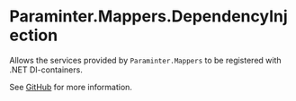 # Paraminter.Mappers.DependencyInjection

Allows the services provided by `Paraminter.Mappers` to be registered with .NET DI-containers.

See [GitHub](https://github.com/Paraminter/Paraminter.Mappers) for more information.